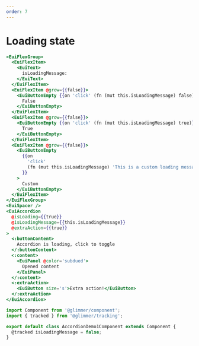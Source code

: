```yaml
---
order: 7
---
```


# Loading state

<!-- <EuiText>
  Use the
  <EuiCode>isLoading</EuiCode>
  prop when not all of the accordion's content is ready yet. When using
  <EuiCode>isLoading</EuiCode>, the content of
  <EuiCode>extraAction</EuiCode>
  is replaced with a loading spinner.<br /><br />
  Manage the content of the accordion using
  <EuiCode>isLoadingMessage</EuiCode>. By default, it is set to
  <EuiCode>false</EuiCode>
  and the content will remain unaltered. Set it to
  <EuiCode>true</EuiCode>
  to show a default loading message or pass a node to show a custom loading
  message.
</EuiText> -->

```hbs template
<EuiFlexGroup>
  <EuiFlexItem>
    <EuiText>
      isLoadingMessage:
    </EuiText>
  </EuiFlexItem>
  <EuiFlexItem @grow={{false}}>
    <EuiButtonEmpty {{on 'click' (fn (mut this.isLoadingMessage) false)}}>
      False
    </EuiButtonEmpty>
  </EuiFlexItem>
  <EuiFlexItem @grow={{false}}>
    <EuiButtonEmpty {{on 'click' (fn (mut this.isLoadingMessage) true)}}>
      True
    </EuiButtonEmpty>
  </EuiFlexItem>
  <EuiFlexItem @grow={{false}}>
    <EuiButtonEmpty
      {{on
        'click'
        (fn (mut this.isLoadingMessage) 'This is a custom loading message')
      }}
    >
      Custom
    </EuiButtonEmpty>
  </EuiFlexItem>
</EuiFlexGroup>
<EuiSpacer />
<EuiAccordion
  @isLoading={{true}}
  @isLoadingMessage={{this.isLoadingMessage}}
  @extraAction={{true}}
>
  <:buttonContent>
    Accordion is loading, click to toggle
  </:buttonContent>
  <:content>
    <EuiPanel @color='subdued'>
      Opened content
    </EuiPanel>
  </:content>
  <:extraAction>
    <EuiButton size='s'>Extra action!</EuiButton>
  </:extraAction>
</EuiAccordion>
```

```js component
import Component from '@glimmer/component';
import { tracked } from '@glimmer/tracking';

export default class AccordionDemo1Component extends Component {
  @tracked isLoadingMessage = false;
}
```
